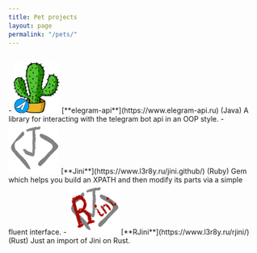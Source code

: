 ```yaml
---
title: Pet projects
layout: page
permalink: "/pets/"
---
```

<br/>
  - <img alt="logo" src="https://raw.githubusercontent.com/l3r8yJ/elegram-api/23f60990b7839008951bc63310e50bec06205a59/docs/icon/telecactoos.svg" height="100px" /> [**elegram-api**](https://www.elegram-api.ru) (Java) A library for interacting with the telegram bot api in an OOP style.
  - <img alt="logo" src="https://github.com/l3r8yJ/jini.github/blob/master/jini.png?raw=true" height="100px" /> [**Jini**](https://www.l3r8y.ru/jini.github/) (Ruby) Gem which helps you build an XPATH and then modify its parts via a simple fluent interface.
- <img alt="logo" src="https://github.com/l3r8yJ/rjini/blob/master/docs/img/rjini.png?raw=true" height="100px" /> [**RJini**](https://www.l3r8y.ru/rjini/) (Rust) Just an import of Jini on Rust.
